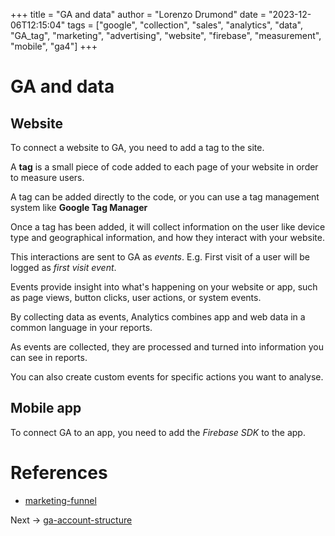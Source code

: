 +++
title = "GA and data"
author = "Lorenzo Drumond"
date = "2023-12-06T12:15:04"
tags = ["google",  "collection",  "sales",  "analytics",  "data",  "GA_tag",  "marketing",  "advertising",  "website",  "firebase",  "measurement",  "mobile",  "ga4"]
+++


# GA and data
## Website
To connect a website to GA, you need to add a tag to the site.

A __tag__ is a small piece of code added to each page of your website in order to measure users.

A tag can be added directly to the code, or you can use a tag management system like __Google Tag Manager__

Once a tag has been added, it will collect information on the user like device type and geographical information,
and how they interact with your website.

This interactions are sent to GA as _events_. E.g. First visit of a user will be logged as _first visit event_.

Events provide insight into what's happening on your website or app, such as page views, button clicks, user actions, or system events.

By collecting data as events, Analytics combines app and web data in a common language in your reports.

As events are collected, they are processed and turned into information you can see in reports.

You can also create custom events for specific actions you want to analyse.


## Mobile app
To connect GA to an app, you need to add the _Firebase SDK_ to the app.

# References
- [marketing-funnel](/wiki/marketing-funnel/)

Next -> [ga-account-structure](/wiki/ga-account-structure/)
